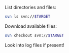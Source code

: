 List directories and files:
```bash - kali
svn ls svn://$TARGET
```
Download available files:
```bash - kali
svn checkout svn://$TARGET
```
Look into log files if present!